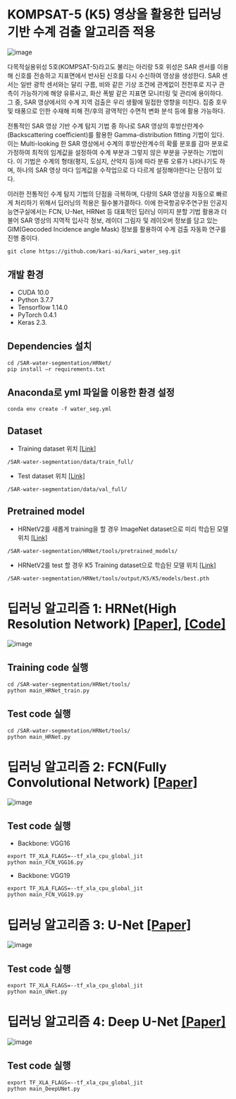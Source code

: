 # KOMPSAT-5 (K5) 영상을 활용한 딥러닝 기반 수계 검출 알고리즘 적용
![image](https://user-images.githubusercontent.com/26617052/100533894-de18c280-324c-11eb-89b2-57352d229753.png)

다목적실용위성 5호(KOMPSAT-5)라고도 불리는 아리랑 5호 위성은 SAR 센서를 이용해 신호를 전송하고 지표면에서 반사된 신호를 다시 수신하여 영상을 생성한다. SAR 센서는 일반 광학 센서와는 달리 구름, 비와 같은 기상 조건에 관계없이 전천후로 지구 관측이 가능하기에 해양 유류사고, 화산 폭발 같은 지표면 모니터링 및 관리에 용이하다. 그 중, SAR 영상에서의 수계 지역 검출은 우리 생활에 밀접한 영향을 미친다. 집중 호우 및 태풍으로 인한 수재해 피해 전/후의 광역적인 수면적 변화 분석 등에 활용 가능하다. 

전통적인 SAR 영상 기반 수계 탐지 기법 중 하나로 SAR 영상의 후방산란계수(Backscattering coefficient)를 활용한 Gamma-distribution fitting 기법이 있다. 이는 Multi-looking 한 SAR 영상에서 수계의 후방산란계수의 확률 분포를 감마 분포로 가정하여 최적의 임계값을 설정하여 수계 부분과 그렇지 않은 부분을 구분하는 기법이다. 이 기법은 수계의 형태(평지, 도심지, 산악지 등)에 따라 분류 오류가 나타나기도 하며, 하나의 SAR 영상 마다 임계값을 수작업으로 다 다르게 설정해야한다는 단점이 있다. 

이러한 전통적인 수계 탐지 기법의 단점을 극복하며, 다량의 SAR 영상을 자동으로 빠르게 처리하기 위해서 딥러닝의 적용은 필수불가결하다. 이에 한국항공우주연구원 인공지능연구실에서는 FCN, U-Net, HRNet 등 대표적인 딥러닝 이미지 분할 기법 활용과 더불어 SAR 영상의 지역적 입사각 정보, 레이더 그림자 및 레이오버 정보를 담고 있는 GIM(Geocoded Incidence angle Mask) 정보를 활용하여 수계 검출 자동화 연구를 진행 중이다.

```
git clone https://github.com/kari-ai/kari_water_seg.git
```

## 개발 환경
- CUDA 10.0
- Python 3.7.7
- Tensorflow 1.14.0
- PyTorch 0.4.1
- Keras 2.3.

## Dependencies 설치
```
cd /SAR-water-segmentation/HRNet/
pip install –r requirements.txt
```

## Anaconda로 yml 파일을 이용한 환경 설정
```
conda env create -f water_seg.yml
```

## Dataset
- Training dataset 위치 [[Link]](https://arxiv.org/pdf/1505.04597.pdf)
```
/SAR-water-segmentation/data/train_full/
```
- Test dataset 위치 [[Link]](https://arxiv.org/pdf/1505.04597.pdf)
```
/SAR-water-segmentation/data/val_full/
```

## Pretrained model
- HRNetV2를 새롭게 training을 할 경우
ImageNet dataset으로 미리 학습된 모델 위치 [[Link]](https://arxiv.org/pdf/1505.04597.pdf)
```
/SAR-water-segmentation/HRNet/tools/pretrained_models/
```

- HRNetV2를 test 할 경우
K5 Training dataset으로 학습된 모델 위치 [[Link]](https://arxiv.org/pdf/1505.04597.pdf)
```
/SAR-water-segmentation/HRNet/tools/output/K5/K5/models/best.pth
```

# 딥러닝 알고리즘 1: HRNet(High Resolution Network) [[Paper]](https://arxiv.org/pdf/1908.07919.pdf), [[Code]](https://github.com/HRNet/HRNet-Semantic-Segmentation)
![image](https://user-images.githubusercontent.com/26617052/100533991-f50be480-324d-11eb-8802-d470b8e5b012.png)
## Training code 실행
```
cd /SAR-water-segmentation/HRNet/tools/
python main_HRNet_train.py
```
## Test code 실행
```
cd /SAR-water-segmentation/HRNet/tools/
python main_HRNet.py
```


# 딥러닝 알고리즘 2: FCN(Fully Convolutional Network) [[Paper]](https://www.cv-foundation.org/openaccess/content_cvpr_2015/papers/Long_Fully_Convolutional_Networks_2015_CVPR_paper.pdf)
![image](https://user-images.githubusercontent.com/26617052/100533941-7020cb00-324d-11eb-976c-863e07dc98c5.png)
## Test code 실행
- Backbone: VGG16
```
export TF_XLA_FLAGS=--tf_xla_cpu_global_jit 
python main_FCN_VGG16.py
```
- Backbone: VGG19
```
export TF_XLA_FLAGS=--tf_xla_cpu_global_jit 
python main_FCN_VGG19.py
```

# 딥러닝 알고리즘 3: U-Net [[Paper]](https://arxiv.org/pdf/1505.04597.pdf)
![image](https://user-images.githubusercontent.com/26617052/100533952-89c21280-324d-11eb-820b-d4378713b470.png)
## Test code 실행
```
export TF_XLA_FLAGS=--tf_xla_cpu_global_jit 
python main_UNet.py
```

# 딥러닝 알고리즘 4: Deep U-Net [[Paper]](https://ieeexplore.ieee.org/stamp/stamp.jsp?tp=&arnumber=8370071)
![image](https://user-images.githubusercontent.com/26617052/100533982-dad20680-324d-11eb-9964-85a6f9946985.png)
## Test code 실행
```
export TF_XLA_FLAGS=--tf_xla_cpu_global_jit 
python main_DeepUNet.py
```
